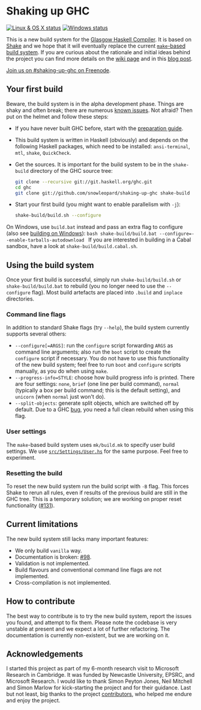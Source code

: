 Shaking up GHC
==============

[![Linux & OS X status](https://img.shields.io/travis/snowleopard/shaking-up-ghc/master.svg?label=Linux%20%26%20OS%20X)](https://travis-ci.org/snowleopard/shaking-up-ghc) [![Windows status](https://img.shields.io/appveyor/ci/snowleopard/shaking-up-ghc/master.svg?label=Windows)](https://ci.appveyor.com/project/snowleopard/shaking-up-ghc)

This is a new build system for the [Glasgow Haskell Compiler][ghc]. It is based
on [Shake][shake] and we hope that it will eventually replace the current
[`make`-based build system][make]. If you are curious about the rationale and initial
ideas behind the project you can find more details on the [wiki page][ghc-shake-wiki]
and in this [blog post][blog-post-1].

[Join us on #shaking-up-ghc on Freenode](irc://chat.freenode.net/#shaking-up-ghc).

Your first build
----------------

Beware, the build system is in the alpha development phase. Things are shaky and often
break; there are numerous [known issues][issues]. Not afraid? Then put on the helmet and
follow these steps:

* If you have never built GHC before, start with the [preparation guide][ghc-preparation].

* This build system is written in Haskell (obviously) and depends on the following Haskell
packages, which need to be installed: `ansi-terminal`, `mtl`, `shake`, `QuickCheck`.

* Get the sources. It is important for the build system to be in the `shake-build` directory of the GHC source tree:

    ```bash
    git clone --recursive git://git.haskell.org/ghc.git
    cd ghc
    git clone git://github.com/snowleopard/shaking-up-ghc shake-build
    ```
* Start your first build (you might want to enable parallelism with `-j`):

    ```bash
    shake-build/build.sh --configure
    ```
On Windows, use `build.bat` instead and pass an extra flag to configure (also see [building on Windows][ghc-windows-quick-build]):
    ```bash
    shake-build/build.bat --configure=--enable-tarballs-autodownload
    ```
If you are interested in building in a Cabal sandbox, have a look at `shake-build/build.cabal.sh`.

Using the build system
----------------------
Once your first build is successful, simply run `shake-build/build.sh` or `shake-build/build.bat`
to rebuild (you no longer need to use the `--configure` flag). Most build artefacts are placed
into `.build` and `inplace` directories.

### Command line flags

In addition to standard Shake flags (try `--help`), the build system
currently supports several others:
* `--configure[=ARGS]`: run the `configure` script forwarding `ARGS` as command line
arguments; also run the `boot` script to create the `configure` script if necessary.
You do not have to use this functionality of the new build system; feel free to run
`boot` and `configure` scripts manually, as you do when using `make`.
* `--progress-info=STYLE`: choose how build progress info is printed. There are four
settings: `none`, `brief` (one line per build command), `normal` (typically a box per
build command; this is the default setting), and `unicorn` (when `normal` just won't do).
* `--split-objects`: generate split objects, which are switched off by default. Due to
a GHC [bug][ghc-split-objs-bug], you need a full clean rebuild when using this flag.

### User settings

The `make`-based build system uses `mk/build.mk` to specify user build settings. We
use [`src/Settings/User.hs`][user-settings] for the same purpose. Feel free to
experiment.

### Resetting the build

To reset the new build system run the build script with `-B` flag. This forces Shake
to rerun all rules, even if results of the previous build are still in the GHC tree.
This is a temporary solution; we are working on proper reset functionality ([#131][reset-issue]).

Current limitations
-------------------
The new build system still lacks many important features:
* We only build `vanilla` way.
* Documentation is broken: [#98][haddock-issue].
* Validation is not implemented.
* Build flavours and conventional command line flags are not implemented.
* Cross-compilation is not implemented.

How to contribute
-----------------

The best way to contribute is to try the new build system, report the issues
you found, and attempt to fix them. Please note the codebase is very unstable
at present and we expect a lot of further refactoring. The documentation is
currently non-existent, but we are working on it.

Acknowledgements
----------------

I started this project as part of my 6-month research visit to Microsoft
Research in Cambridge. It was funded by Newcastle University, EPSRC, and
Microsoft Research. I would like to thank Simon Peyton Jones, Neil Mitchell
and Simon Marlow for kick-starting the project and for their guidance. Last
but not least, big thanks to the project [contributors][contributors], who
helped me endure and enjoy the project.

[ghc]: https://en.wikipedia.org/wiki/Glasgow_Haskell_Compiler
[shake]: https://github.com/ndmitchell/shake/blob/master/README.md
[make]: https://ghc.haskell.org/trac/ghc/wiki/Building/Architecture
[ghc-shake-wiki]: https://ghc.haskell.org/trac/ghc/wiki/Building/Shake
[blog-post-1]: https://blogs.ncl.ac.uk/andreymokhov/shaking-up-ghc
[issues]: https://github.com/snowleopard/shaking-up-ghc/issues
[ghc-preparation]: https://ghc.haskell.org/trac/ghc/wiki/Building/Preparation
[ghc-windows-quick-build]: https://ghc.haskell.org/trac/ghc/wiki/Building/Preparation/Windows#AQuickBuild
[ghc-split-objs-bug]: https://ghc.haskell.org/trac/ghc/ticket/11315
[user-settings]: https://github.com/snowleopard/shaking-up-ghc/blob/master/src/Settings/User.hs
[reset-issue]: https://github.com/snowleopard/shaking-up-ghc/issues/131
[haddock-issue]: https://github.com/snowleopard/shaking-up-ghc/issues/98
[contributors]: https://github.com/snowleopard/shaking-up-ghc/graphs/contributors

